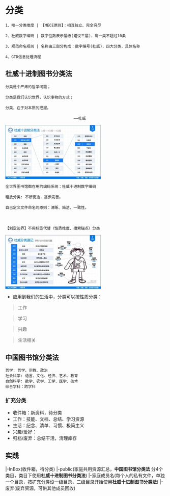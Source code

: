 # 分类

```tip
1、唯一分类维度 | 【MECE原则】：相互独立、完全穷尽

2、杜威数字编码 | 数字位数表示层级(建议三层)，每一类不超过10条

3、规范命名规则 | 名称由三部分构成：数字编号(杜威)，四大分类，具体名称

4、GTD信息处理流程
```


## 杜威十进制图书分类法

```tip
分类是个严肃的哲学问题；

分类是我们认识世界，认识事物的方式；

分类，在于对本质的把握。

                              ——杜威
```

<img src="../../img/Humanity/杜威十进制图书分类法.jpg" width = "300" alt="杜威十进制分类法" align=center />

```tip
全世界图书馆都在用的编码系统：杜威十进制数字编码

粗放分类: 不断更迭，逐步完善。

自己定义文件命名的原则：清晰、简洁、一致性。



【划定边界】不用标签代替（性质维度、搜索锚点）分类
```

<img src="../../img/Humanity/杜威分类速记.webp" width = "300" alt="杜威分类速记" align=center />

* 应用到我们的生活中，分类可以按性质分类：

> 工作

> 学习

> 兴趣

> 生活相关


## 中国图书馆分类法

```tip
哲学: 哲学、宗教、政治
社会科学: 语言、文化、经济、艺术、教育
自然科学: 数学、农学、工学、医学、技术
综合学科：跨学科
```

### 扩充分类

* 收件箱：新资料，待分类
* 工作：技能、文档、总结、学习资源 
* 生活：纪念、清单、习惯、极简主义
* 兴趣/爱好：
* 归档/废弃：总结干活，清理库存

## 实践

|-InBox(收件箱，待分类)
|-public(家庭共用资源汇总，**中国图书馆分类法** 分4个类目，类目下使用**杜威十进制图书分类法**)
|-家庭成员名(每个人的私有文件，单独一个目录，按扩充分类设一级目录，二级目录开始使用**杜威十进制图书分类法**)
|-废弃(废弃资源，可供其他成员回收)